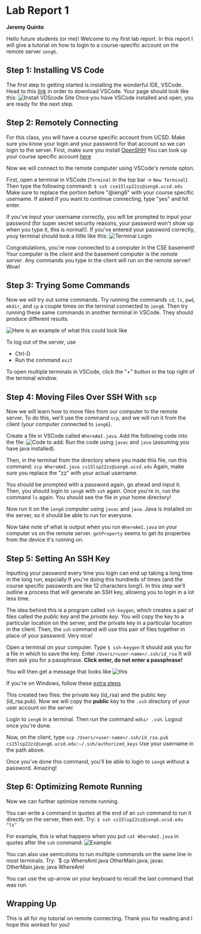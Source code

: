 # Lab Report 1
**Jeremy Quinto**

Hello future students (or me)! Welcome to my first lab report. In this report I will give a tutorial on how to login to a course-specific account on the remote server `ieng6`.

## Step 1: Installing VS Code
The first step to getting started is installing the wonderful IDE, VSCode.
Head  to this [link](https://code.visualstudio.com/download) in order to download VSCode. Your page should look like this:
![Install VDScode Site](installvscode.png)
Once you have VSCode installed and open, you are ready for the next step.

## Step 2: Remotely Connecting
For this class, you will have a course specific account from UCSD. Make sure you know your login and your password for that account so we can login to the server.
First, make sure you install [OpenSHH](https://docs.microsoft.com/en-us/windows-server/administration/openssh/openssh_install_firstuse)
You can look up your course specific account [here](https://sdacs.ucsd.edu/~icc/index.php)

Now we will connect to the remote computer using VSCode's remote opton.

First, open a terminal in VSCode (`Terminal` in the top bar -> `New Terminal`). Then type the following command:
`$ ssh cse15lsp22zz@ieng6.ucsd.edu`
Make sure to replace the portion before "@ieng6" with your course specific username.
If asked if you want to continue connecting, type "yes" and hit enter.

If you've input your username correctly, you will be prompted to input your password (for super secret security reasons, your password won't show up when you type it, this is normal!). If you've entered your password correctly, youy terminal should look a little like this:
![Terminal Login](loginscreenshot.png)

Congratulations, you're now connected to a computer in the CSE basement! Your computer is the *client* and the basement computer is the *remote server*. Any commands you type in the client will run on the remote server! Wow!

## Step 3: Trying Some Commands
Now we will try out some commands. Try running the commands `cd`, `ls`, `pwd`, `mkdir`, and `cp` a couple times on the terminal connected to `ieng6`. Then try running these same commands in another terminal in VSCode. They should produce different results. 

![Here is an example of what this could look like](commands.png)

To log out of the server, use
* Ctrl-D
* Run the command `exit`

To open multiple terminals in VSCode, click the "+" button in the top right of the terminal window. 

## Step 4: Moving Files Over SSH With `scp`
Now we will learn how to move files from our computer to the remote server. To do this, we'll use the command `scp`, and we will run it from the client (your computer connected to `ieng6`).

Create a file in VSCode called `WhereAmI.java`. Add the following code into the file:
![Code to add:](whereami.png)
Run the code using `javac` and `java` (assuming you have java installed).

Then, in the terminal from the directory where you made this file, run this command:
`scp WhereAmI.java cs15lsp22zz@ieng6.ucsd.edu`
Again, make sure you replace the "zz" with your actual username. 

You should be prompted with a password again, go ahead and input it.
Then, you should login to `ieng6` with `ssh` again. Once you're in, run the command `ls` again. You should see the file in your home directory!

Now run it on the `ieng6` computer using `javac` and `java`. Java is installed on the server, so it should be able to run for everyone.

Now take note of what is output when you run `WhereAmI.java` on your computer vs on the remote server. `getProperty` seems to get its properties from the device it's running on.

## Step 5: Setting An SSH Key
Inputting your password every time you login can end up taking a long time in the long run, espcially if you're doing this hundreds of times (and the course specific passwords are like 12 characters long!). In this step we'll outline a process that will generate an SSH key, allowing you to login in a lot less time.

The idea behind this is a program called `ssh-keygen`, which creates a pair of files called the *public key* and the *private key*. You will copy the key to a particular location on the server, and the private key in a particular location in the client. Then, the `ssh` command will use this pair of files together in place of your password. Very nice!

Open a terminal on your computer. Type `$ ssh-keygen`
It should ask you for a file in which to save the key. Enter
`/Users/<user-name>/.ssh/id_rsa`
It will then ask you for a passphrase. **Click enter, do not enter a passphrase!**

You will then get a message that looks like
![this](keygen.png)

If you're on Windows, follow these [extra steps](https://docs.microsoft.com/en-us/windows-server/administration/openssh/openssh_keymanagement#user-key-generation)

This created two files: the private key (id_rsa) and the public key (id_rsa.pub). Now we will copy the **public** key to the `.ssh` directory of your user account on the server. 

Login to `ieng6` in a terminal. Then run the command `mdkir .ssh`. Logout once you're done.

Now, on the client, type
`scp /Users/<user-name>/.ssh/id_rsa.pub cs15lsp22zz@ieng6.ucsd.edu:~/.ssh/authorized_keys`
Use your username in the path above.

Once you've done this command, you'll be able to login to `ieng6` without a password. Amazing!

## Step 6: Optimizing Remote Running
Now we can further optimize remote running. 

You can write a command in quotes at the end of an `ssh` command to run it directly on the server, then exit. Try:
`$ ssh cs15lsp22zz@ieng6.ucsd.edu "ls"`

For example, this is what happens when you put `cat WhereAmI.java` in quotes after the `ssh` command:
![Example](catjava.png)

You can also use semicolons to run multiple commands on the same line in most terminals. Try:
`$ cp WhereAmI.java OtherMain.java; javac OtherMain.java; java WhereAmI

You can use the up-arrow on your keyboard to recall the last command that was run.

## Wrapping Up
This is all for my tutorial on remote connecting. Thank you for reading and I hope this worked for you!